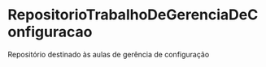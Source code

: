 # RepositorioTrabalhoDeGerenciaDeConfiguracao
Repositório destinado às aulas de gerência de configuração 
